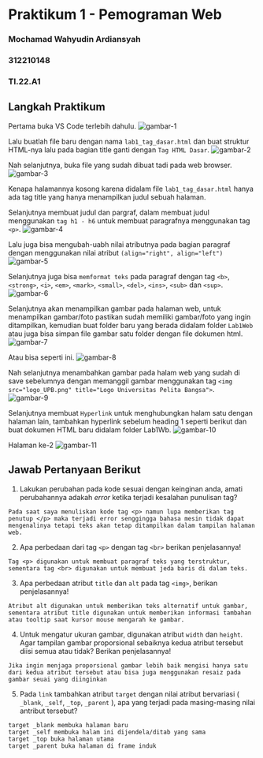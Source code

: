# Praktikum 1 - Pemograman Web
### Mochamad Wahyudin Ardiansyah
### 312210148
### TI.22.A1

## Langkah Praktikum 
Pertama buka VS Code terlebih dahulu.
![gambar-1][def-1]

[def-1]: /image/ss1.png

Lalu buatlah file baru dengan nama `lab1_tag_dasar.html` dan buat struktur HTML-nya lalu pada bagian title ganti dengan `Tag HTML Dasar`.
![gambar-2][def-2]

[def-2]: /image/ss2.png

Nah selanjutnya, buka file yang sudah dibuat tadi pada web browser.
![gambar-3][def-3]

[def-3]: /image/ss3.png
Kenapa halamannya kosong karena didalam file `lab1_tag_dasar.html` hanya ada tag title yang hanya menampilkan judul sebuah halaman.

Selanjutnya membuat judul dan pargraf, dalam membuat judul menggunakan `tag h1 - h6` untuk membuat paragrafnya menggunakan tag `<p>`.
![gambar-4][def-4]

[def-4]: /image/ss4.png

Lalu juga bisa mengubah-uabh nilai atributnya pada bagian paragraf dengan menggunakan nilai atribut `(align="right", align="left")`
![gambar-5][def-5]

[def-5]: /image/ss5.png

Selanjutnya juga bisa `memformat teks` pada paragraf dengan tag `<b>`, `<strong>`, `<i>`, `<em>`, `<mark>`, `<small>`, `<del>`, `<ins>`, `<sub>` dan `<sup>`.
![gambar-6][def-6]

[def-6]: /image/ss6.png

Selanjutnya akan menampilkan gambar pada halaman web, untuk menampilkan gambar/foto pastikan sudah memiliki gambar/foto yang ingin ditampilkan, kemudian buat folder baru yang berada didalam folder `Lab1Web` atau juga bisa simpan file gambar satu folder dengan file dokumen html.
![gambar-7][def-7]

[def-7]: /image/ss7.png

Atau bisa seperti ini.
![gambar-8][def-8]

[def-8]: /image/ss8.png

Nah selanjutnya menambahkan gambar pada halam web yang sudah di save sebelumnya dengan memanggil gambar menggunakan tag `<img src="logo_UPB.png" title="Logo Universitas Pelita Bangsa">`.
![gambar-9][def-9]

[def-9]: /image/ss9.png

Selanjutnya membuat `Hyperlink` untuk menghubungkan halam satu dengan halaman lain, tambahkan hyperlink sebelum heading 1 seperti berikut dan buat dokumen HTML baru didalam folder Lab1Wb.
![gambar-10][def-10]

[def-10]: /image/ss10.png

Halaman ke-2
![gambar-11][def-11]

[def-11]: /image/ss11.png

## Jawab Pertanyaan Berikut
1. Lakukan perubahan pada kode sesuai dengan keinginan anda, amati perubahannya adakah _error_ ketika terjadi kesalahan punulisan tag?
```
Pada saat saya menuliskan kode tag <p> namun lupa memberikan tag penutup </p> maka terjadi error senggingga bahasa mesin tidak dapat mengenalinya tetapi teks akan tetap ditampilkan dalam tampilan halaman web.
```
2. Apa perbedaan dari tag `<p>` dengan tag `<br>` berikan penjelasannya!
```
Tag <p> digunakan untuk membuat paragraf teks yang terstruktur, sementara tag <br> digunakan untuk membuat jeda baris di dalam teks.
```
3. Apa perbedaan atribut `title` dan `alt` pada tag `<img>`, berikan penjelasannya!
```
Atribut alt digunakan untuk memberikan teks alternatif untuk gambar, sementara atribut title digunakan untuk memberikan informasi tambahan atau tooltip saat kursor mouse mengarah ke gambar.
```
4. Untuk mengatur ukuran gambar, digunakan atribut `width` dan `height`. Agar tampilan gambar proporsional sebaiknya kedua atribut tersebut diisi semua atau tidak? Berikan penjelasannya!
```
Jika ingin menjaga proporsional gambar lebih baik mengisi hanya satu dari kedua atribut tersebut atau bisa juga menggunakan resaiz pada gambar seuai yang diinginkan 
```
5. Pada `link` tambahkan atribut `target` dengan nilai atribut bervariasi ( `_blank`, `_self`, `_top`, `_parent` ), apa yang terjadi pada masing-masing nilai antribut tersebut?
```
target _blank membuka halaman baru
target _self membuka halam ini dijendela/ditab yang sama
target _top buka halaman utama
target _parent buka halaman di frame induk
```